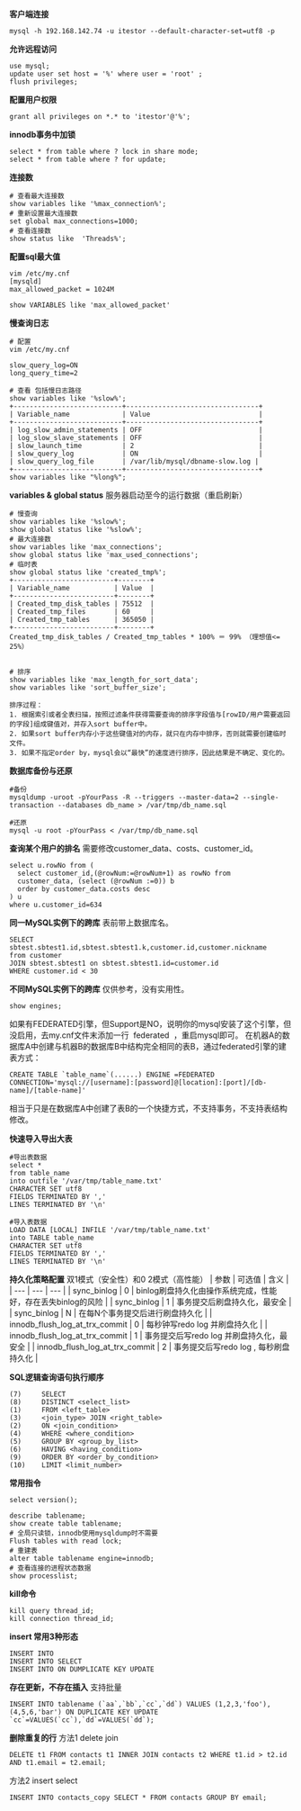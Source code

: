 
**客户端连接**
```
mysql -h 192.168.142.74 -u itestor --default-character-set=utf8 -p
```

**允许远程访问**
```
use mysql;
update user set host = '%' where user = 'root' ;
flush privileges;
```
**配置用户权限**
```
grant all privileges on *.* to 'itestor'@'%';
```
**innodb事务中加锁**
```
select * from table where ? lock in share mode;
select * from table where ? for update;
```
**连接数**
```
# 查看最大连接数
show variables like '%max_connection%';
# 重新设置最大连接数
set global max_connections=1000;
# 查看连接数
show status like  'Threads%';
```
**配置sql最大值**
```
vim /etc/my.cnf
[mysqld]
max_allowed_packet = 1024M

show VARIABLES like 'max_allowed_packet'

```
**慢查询日志**
```
# 配置
vim /etc/my.cnf

slow_query_log=ON
long_query_time=2

# 查看 包括慢日志路径
show variables like '%slow%';
+---------------------------+---------------------------------+
| Variable_name             | Value                           |
+---------------------------+---------------------------------+
| log_slow_admin_statements | OFF                             |
| log_slow_slave_statements | OFF                             |
| slow_launch_time          | 2                               |
| slow_query_log            | ON                              |
| slow_query_log_file       | /var/lib/mysql/dbname-slow.log |
+---------------------------+---------------------------------+
show variables like "%long%";

```

 **variables & global status**
服务器启动至今的运行数据（重启刷新）
```
# 慢查询
show variables like '%slow%';
show global status like '%slow%';
# 最大连接数
show variables like 'max_connections';
show global status like 'max_used_connections';
# 临时表
show global status like 'created_tmp%';
+-------------------------+--------+
| Variable_name           | Value  |
+-------------------------+--------+
| Created_tmp_disk_tables | 75512  |
| Created_tmp_files       | 60     |
| Created_tmp_tables      | 365050 |
+-------------------------+--------+
Created_tmp_disk_tables / Created_tmp_tables * 100% ＝ 99% （理想值<= 25%）


# 排序
show variables like 'max_length_for_sort_data';
show variables like 'sort_buffer_size';

排序过程：
1. 根据索引或者全表扫描，按照过滤条件获得需要查询的排序字段值与[rowID/用户需要返回的字段]组成键值对，并存入sort buffer中。
2. 如果sort buffer内存小于这些键值对的内存，就只在内存中排序，否则就需要创建临时文件。
3. 如果不指定order by，mysql会以“最快”的速度进行排序，因此结果是不确定、变化的。
```



**数据库备份与还原**
```
#备份
mysqldump -uroot -pYourPass -R --triggers --master-data=2 --single-transaction --databases db_name > /var/tmp/db_name.sql

#还原
mysql -u root -pYourPass < /var/tmp/db_name.sql
```
**查询某个用户的排名**
需要修改customer_data、costs、customer_id。

```
select u.rowNo from (
  select customer_id,(@rowNum:=@rowNum+1) as rowNo from 
  customer_data, (select (@rowNum :=0)) b 
  order by customer_data.costs desc 
) u 
where u.customer_id=634
```
**同一MySQL实例下的跨库**
表前带上数据库名。

```
SELECT sbtest.sbtest1.id,sbtest.sbtest1.k,customer.id,customer.nickname
from customer
JOIN sbtest.sbtest1 on sbtest.sbtest1.id=customer.id
WHERE customer.id < 30
```
**不同MySQL实例下的跨库**
仅供参考，没有实用性。

```
show engines;
```
如果有FEDERATED引擎，但Support是NO，说明你的mysql安装了这个引擎，但没启用，去my.cnf文件末添加一行  federated  ，重启mysql即可。
在机器A的数据库A中创建与机器B的数据库B中结构完全相同的表B，通过federated引擎的建表方式：
```
CREATE TABLE `table_name`(......) ENGINE =FEDERATED CONNECTION='mysql://[username]:[password]@[location]:[port]/[db-name]/[table-name]'
```
相当于只是在数据库A中创建了表B的一个快捷方式，不支持事务，不支持表结构修改。





**快速导入导出大表**
```
#导出表数据
select * 
from table_name
into outfile '/var/tmp/table_name.txt'
CHARACTER SET utf8
FIELDS TERMINATED BY ','
LINES TERMINATED BY '\n'
 
#导入表数据
LOAD DATA [LOCAL] INFILE '/var/tmp/table_name.txt'
into TABLE table_name
CHARACTER SET utf8
FIELDS TERMINATED BY ','
LINES TERMINATED BY '\n'
```





**持久化策略配置**
双1模式（安全性）和0 2模式（高性能）
| 参数 | 可选值 | 含义 |
| --- | --- | --- |
| sync\_binlog | 0 | binlog刷盘持久化由操作系统完成，性能好，存在丢失binlog的风险 |
| sync\_binlog | 1 | 事务提交后刷盘持久化，最安全 |
| sync\_binlog | N | 在每N个事务提交后进行刷盘持久化 |
| innodb\_flush\_log\_at\_trx\_commit | 0 | 每秒钟写redo log 并刷盘持久化 |
| innodb\_flush\_log\_at\_trx\_commit | 1 | 事务提交后写redo log 并刷盘持久化，最安全 |
| innodb\_flush\_log\_at\_trx\_commit | 2 | 事务提交后写redo log , 每秒刷盘持久化 |

**SQL逻辑查询语句执行顺序**
```
(7)     SELECT 
(8)     DISTINCT <select_list>
(1)     FROM <left_table>
(3)     <join_type> JOIN <right_table>
(2)     ON <join_condition>
(4)     WHERE <where_condition>
(5)     GROUP BY <group_by_list>
(6)     HAVING <having_condition>
(9)     ORDER BY <order_by_condition>
(10)    LIMIT <limit_number>
```
**常用指令**
```
select version();

describe tablename;
show create table tablename;
# 全局只读锁，innodb使用mysqldump时不需要
Flush tables with read lock;
# 重建表
alter table tablename engine=innodb;
# 查看连接的进程状态数据
show processlist;
```
**kill命令**
```
kill query thread_id;
kill connection thread_id;
```
**insert 常用3种形态**
```
INSERT INTO
INSERT INTO SELECT
INSERT INTO ON DUMPLICATE KEY UPDATE
```
**存在更新，不存在插入**
支持批量
```
INSERT INTO tablename (`aa`,`bb`,`cc`,`dd`) VALUES (1,2,3,'foo'),(4,5,6,'bar') ON DUPLICATE KEY UPDATE `cc`=VALUES(`cc`),`dd`=VALUES(`dd`);
```
**删除重复的行**
方法1 delete join
```
DELETE t1 FROM contacts t1 INNER JOIN contacts t2 WHERE t1.id > t2.id AND t1.email = t2.email;
```
方法2 insert select
```
INSERT INTO contacts_copy SELECT * FROM contacts GROUP BY email;
```


